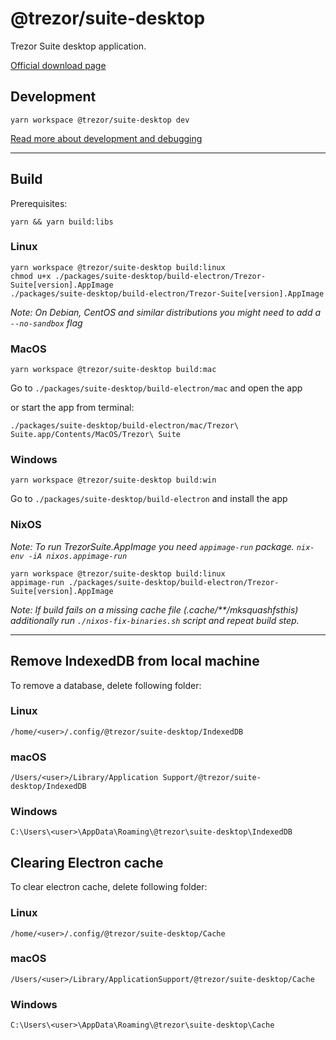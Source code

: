 # @trezor/suite-desktop

Trezor Suite desktop application.

[Official download page](https://suite.trezor.io/)

## Development

```
yarn workspace @trezor/suite-desktop dev
```

[Read more about development and debugging](../../docs/packages/suite-desktop.md)

---

## Build

Prerequisites:

```
yarn && yarn build:libs
```

### Linux

```
yarn workspace @trezor/suite-desktop build:linux
chmod u+x ./packages/suite-desktop/build-electron/Trezor-Suite[version].AppImage
./packages/suite-desktop/build-electron/Trezor-Suite[version].AppImage
```

_Note: On Debian, CentOS and similar distributions you might need to add a `--no-sandbox` flag_

### MacOS

```
yarn workspace @trezor/suite-desktop build:mac
```

Go to `./packages/suite-desktop/build-electron/mac` and open the app

or start the app from terminal:

```
./packages/suite-desktop/build-electron/mac/Trezor\ Suite.app/Contents/MacOS/Trezor\ Suite
```

### Windows

```
yarn workspace @trezor/suite-desktop build:win
```

Go to `./packages/suite-desktop/build-electron` and install the app

### NixOS

_Note: To run TrezorSuite.AppImage you need `appimage-run` package. `nix-env -iA nixos.appimage-run`_

```
yarn workspace @trezor/suite-desktop build:linux
appimage-run ./packages/suite-desktop/build-electron/Trezor-Suite[version].AppImage
```

_Note: If build fails on a missing cache file _(.cache/\*\*/mksquashfsthis)_ additionally run `./nixos-fix-binaries.sh` script and repeat build step._

---

## Remove IndexedDB from local machine

To remove a database, delete following folder:

### Linux

`/home/<user>/.config/@trezor/suite-desktop/IndexedDB`

### macOS

`/Users/<user>/Library/Application Support/@trezor/suite-desktop/IndexedDB`

### Windows

`C:\Users\<user>\AppData\Roaming\@trezor\suite-desktop\IndexedDB`

## Clearing Electron cache

To clear electron cache, delete following folder:

### Linux

`/home/<user>/.config/@trezor/suite-desktop/Cache`

### macOS

`/Users/<user>/Library/ApplicationSupport/@trezor/suite-desktop/Cache`

### Windows

`C:\Users\<user>\AppData\Roaming\@trezor\suite-desktop\Cache`
